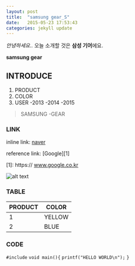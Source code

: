 ```yaml
---
layout: post
title:  "samsung gear_S"
date:   2015-05-23 17:53:43
categories: jekyll update
---
```

*안녕하세요..*
오늘 소개할 것은 
**삼성 기어**에요.

**samsung gear**

## INTRODUCE
1. PRODUCT
2. COLOR
3. USER
-2013
-2014
-2015

>SAMSUNG
>-GEAR


### LINK

inline link:
[naver](http://www.naver.com)

reference link:
[Google][1]

[1]: https:// www.google.co.kr

![alt text](http://yskmedia01.cafe24.com/wp-content/uploads/2013/11/웨어러블-이미지메인컷.jpg)

### TABLE
PRODUCT | COLOR
------- | -----
1 | YELLOW
2 | BLUE

### CODE

`#include`
`void main(){`
`printf("HELLO WORLD\n");`
`}`
